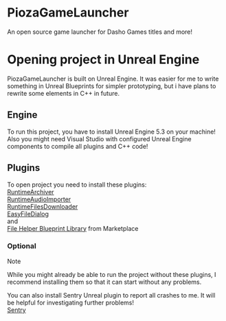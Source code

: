 # PiozaGameLauncher
An open source game launcher for Dasho Games titles and more!

# Opening project in Unreal Engine
PiozaGameLauncher is built on Unreal Engine. It was easier for me to write something in Unreal Blueprints for simpler prototyping, but i have plans to rewrite some elements in C++ in future.
## Engine
To run this project, you have to install Unreal Engine 5.3 on your machine! Also you might need Visual Studio with configured Unreal Engine components to compile all plugins and C++ code!
## Plugins
To open project you need to install these plugins:\
[RuntimeArchiver](https://github.com/gtreshchev/RuntimeArchiver)\
[RuntimeAudioImporter](https://github.com/gtreshchev/RuntimeAudioImporter)\
[RuntimeFilesDownloader](https://github.com/gtreshchev/RuntimeFilesDownloader)\
[EasyFileDialog](https://github.com/unrealsumon/EasyFileDialog)\
and\
[File Helper Blueprint Library](https://www.unrealengine.com/marketplace/en-US/product/file-helper-bp-library) from Marketplace
### Optional
> [!NOTE]
> While you might already be able to run the project without these plugins, I recommend installing them so that it can start without any problems.

You can also install Sentry Unreal plugin to report all crashes to me. It will be helpful for investigating further problems!\
[Sentry](https://github.com/getsentry/sentry-unreal/releases)
